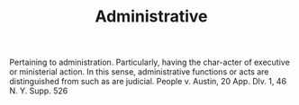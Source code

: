 ---
title: Administrative
permalink: "/definitions/administrative.html"
body: Pertaining to administration. Particularly, having the char-acter of executive
  or ministerial action. In this sense, administrative functions or acts are distinguished
  from such as are judicial. People v. Austin, 20 App. Dlv. 1, 46 N. Y. Supp. 526
published_at: '2018-07-07'
layout: post
---